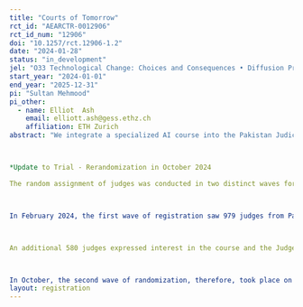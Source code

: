 ```yaml
---
title: "Courts of Tomorrow"
rct_id: "AEARCTR-0012906"
rct_id_num: "12906"
doi: "10.1257/rct.12906-1.2"
date: "2024-01-28"
status: "in_development"
jel: "O33 Technological Change: Choices and Consequences • Diffusion Processes M53 Training K41 Litigation Process  C45 Neural Networks and Related Topics"
start_year: "2024-01-01"
end_year: "2025-12-31"
pi: "Sultan Mehmood"
pi_other:
  - name: Elliot  Ash
    email: elliott.ash@gess.ethz.ch
    affiliation: ETH Zurich
abstract: "We integrate a specialized AI course into the Pakistan Judicial Academy's "Technology and Law” initiative. We will design and build an AI-based judge support tool that empowers judges to search, cite, and summarize the history of Pakistan precedents as well as newly submitted briefs and other documents. The system, especially with the associated training, is protected against plagiarism, hallucination, and providing false citations.  The tool and training will be provided in the context of a randomized field experiment, equipping about one-third of Pakistan's trial court judges with generative AI technology and associated training and support. Our research will evaluate the effect of AI technology and training on judge performance, including AI usage, perceived AI usefulness, and quality measures constructed from written rulings. Our study's findings have the possibility to shed light on the potential of generative AI to bolster state capabilities and judicial productivity worldwide. 

*Update to Trial - Rerandomization in October 2024
The random assignment of judges was conducted in two distinct waves for registration of judges into JudgeGPT subscriptions.

In February 2024, the first wave of registration saw 979 judges from Pakistan's lower courts sign up to participate in our experiment. We randomly assigned these 979 judges into two groups: 487 judges were allocated to the treatment group (Batch 1) and provided with access to the JudgeGPT subscription and GPT instruction course, while the remaining 492 judges were designated as the control group (Batch 2), scheduled to receive the same access in September 2024. This setup allows for a randomized control trial comparing the outcomes of Batch 1 and Batch 2. Following the initial random assignment, the introduction of the password-protected JudgeGPT, designed specifically to prevent spillovers, sparked considerable interest among judges who had not initially registered for the course but were nonetheless eager to participate but could not access GPT or the course. 

An additional 580 judges expressed interest in the course and the JudgeGPT tool. To preserve the study's integrity, we decided against adding these new applicants to our control group (Batch 2), as they were not randomly assigned. Therefore, a second randomization was conducted to maintain the integrity of the study and increase its statistical power, accommodating a total of 1559 judges instead of the initially registered 979. This means more than 50% of the trial court judges (court of first instance) in Pakistan registered to participate in our experiment.

In October, the second wave of randomization, therefore, took place on October 23, 2024, for 580 judges. The 580 judges were randomly assigned to Batch 3 (n = 218), which will take the course in December 2024 and January 2025, and Batch 4 (n = 362). Batch 3 judges would get the same treatment as Batch 1 and 2: JudgeGPT course and JudgeGPT subscription. Batch 4, however, is further randomized into two subgroups: Batch 4a and Batch 4b. Batch 4a is randomly assigned to receive JudgeGPT training and a placebo course on Technology and Law in December 2024 and January 2025, along with a GPT subscription (and an anti-hallucination warning in GPT). Batch 4b will also take the generic Technology and Law course during the same period but will not receive a GPT subscription. The key difference is that Batch 4a will have access to the GPT subscription with a hallucination warning, while Batch 4b will not. Both groups, however, will attend the Generic Law and Technology classes at the same time that Batch 3 is receiving the JudgeGPT course. This will allow us to assess the impact of access to GPT tools on judges' learning and decision-making. Please see Figure 1 and other details in the Pre-analysis plan document for a summary of the experimental design and more details."
layout: registration
---
```


